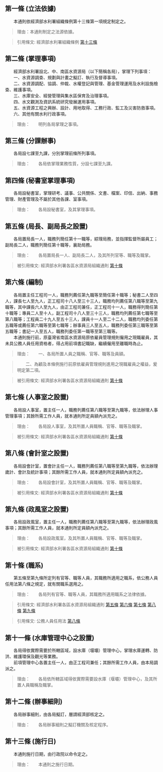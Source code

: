 第一條 (立法依據)
-----------------
　　本通則依經濟部水利署組織條例第十三條第一項規定制定之。  
> 理由：本通則制定之法源依據。

> 引用條文: 經濟部水利署組織條例 [第十三條](1996#第十三條-附屬單位之設置)



第二條 (掌理事項)
-----------------
　　經濟部水利署設北、中、南區水資源局（以下簡稱各局），掌理下列事項：  
　　一、水資源調查、規劃與計畫之擬訂、執行及督導事項。  
　　二、水資源調配、協調、仲裁、水權登記與管理、基金管理運用及水利設施檢查、維護事項。  
　　三、水庫安全、經營管理與集水區保育及治理事項。  
　　四、水文觀測及資訊系統研究發展運用事項。  
　　五、水資源工程之興辦、設計、用地取得、工務行政、監工及災害防救事項。  
　　六、其他有關水利行政事項。  
> 理由：　　明列各局掌理之事項。



第三條 (分課辦事)
-----------------
　　各局設七課至九課，分別掌理前條所列事項。  
> 理由：　　各局依掌理業務性質，分設七課至九課。



第四條 (秘書室掌理事項)
-----------------------
　　各局設秘書室，掌理研考、議事、公共關係、文書、檔案、印信、出納、事務管理、財產管理及不屬於其他各課、室事項。  
> 理由：　　各局設秘書室，及其掌理事項。



第五條 (局長、副局長之設置)
---------------------------
　　各局置局長一人，職務列簡任第十一職等，綜理局務，並指揮監督所屬員工；副局長二人，職務列簡任第十職等，襄助局務。  
> 理由：　　各局置局長一人、副局長二人，及其所列官等、職等及職掌。

> 被引用條文: 經濟部水利署各區水資源局組織通則 [第十條](1993#第十條-職系)



第六條 (編制)
-------------
　　各局置主任工程司一人，職務列薦任第九職等至簡任第十職等；秘書二人至四人，課長七人至九人，正工程司十八人至三十三人，職務均列薦任第八職等至第九職等，其中課長六人至九人，由正工程司兼任，正工程司十一人，職務得列簡任第十職等；專員二人至十人，副工程司十八人至三十三人，職務均列薦任第七職等至第八職等；工程員二十九人至五十三人，課員十一人至二十二人，職務均列委任第五職等或薦任第六職等至第七職等；辦事員三人至五人，職務列委任第三職等至第五職等；書記一人至五人，職務列委任第一職等至第三職等。  
　　本通則施行前，原臺灣省南區水資源局原依雇員管理規則僱用之現職雇員，其未具公務人員任用資格者，得占用前項書記職缺，繼續僱用至離職時為止。  
> 理由：　　一、各局所置人員之職稱、官等、職等及員額。

> 　　二、為顧及本條例施行前原依雇員管理規則進用之現職雇員之權益，爰明定第二項。

> 被引用條文: 經濟部水利署各區水資源局組織通則 [第十條](1993#第十條-職系)



第七條 (人事室之設置)
---------------------
　　各局設人事室，置主任一人，職務列薦任第八職等至第九職等，依法辦理人事管理事項；其餘所需工作人員，就本通則所定員額內派充之。  
> 理由：　　各局設人事室，及其所置人員職稱、官等、職等及職掌。

> 被引用條文: 經濟部水利署各區水資源局組織通則 [第十條](1993#第十條-職系)



第八條 (會計室之設置)
---------------------
　　各局設會計室，置會計主任一人，職務列薦任第八職等至第九職等，依法辦理歲計、會計及統計事項；其餘所需工作人員，就本通則所定員額內派充之。  
> 理由：　　各局設會計室，及其所置人員職稱、官等、職等及職掌。

> 被引用條文: 經濟部水利署各區水資源局組織通則 [第十條](1993#第十條-職系)



第九條 (政風室之設置)
---------------------
　　各局設政風室，置主任一人，職務列薦任第八職等至第九職等，依法辦理政風事項；其餘所需工作人員，就本通則所定員額內派充之。  
> 理由：　　各局設政風室，及其所置人員職稱、官等、職等及職掌。

> 被引用條文: 經濟部水利署各區水資源局組織通則 [第十條](1993#第十條-職系)



第十條 (職系)
-------------
　　第五條至第九條所定列有官等、職等人員，其職務所適用之職系，依公務人員任用法第八條之規定，就有關職系選用之。  
> 理由：　　各局列有官等、職等人員，其職務所適用職系之法律依據。

> 引用條文: 經濟部水利署各區水資源局組織通則 [第五條](1993#第五條-局長、副局長之設置) [第六條](1993#第六條-編制) [第七條](1993#第七條-人事室之設置) [第八條](1993#第八條-會計室之設置) [第九條](1993#第九條-政風室之設置)

> 引用條文: 公務人員任用法 [第八條](4617#第八條-職系說明書)



第十一條 (水庫管理中心之設置)
-----------------------------
　　各局得依實際需要於所轄區域，設水庫（堰壩）管理中心，掌理水庫運轉、防洪、維護環保及觀光等業務。  
　　前項管理中心各置主任一人，由正工程司兼任；其餘所需工作人員，由本局調派之。  
> 理由：　　各局依所轄區域得依實際需要設水庫（堰壩）管理中心，及其所置人員職稱及職掌。



第十二條 (辦事細則)
-------------------
　　各局辦事細則，由各局擬訂，層請經濟部核定之。  
> 理由：　　各局辦事細則之擬訂機關及核定程序。



第十三條 (施行日)
-----------------
　　本通則施行日期，由行政院以命令定之。  
> 理由：　　本通則之施行日期。